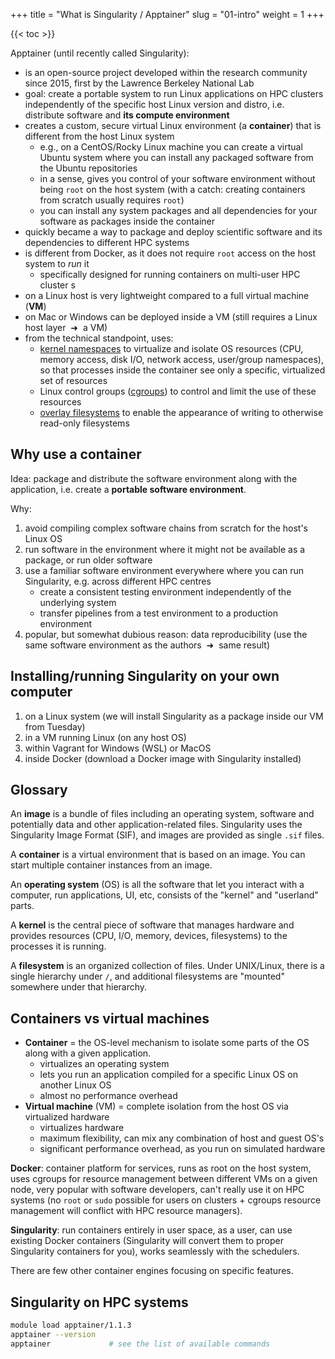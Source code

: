 +++
title = "What is Singularity / Apptainer"
slug = "01-intro"
weight = 1
+++

{{< toc >}}


<!-- Paul Preney on 2022-Dec-19: For a course, describe how to use Apptainer v1.0. In January I will be -->
<!-- teaching an Apptainer course. I will focus on v1.0 features and methodology. As you've seen Apptainer v1.1 has -->
<!-- issues with "fakeroot" related things and IMHO such is not completely ready for normal users. -->

<!-- What would I recommend on how to best build a container? I strongly recommend using one's own computer where -->
<!-- one has root access, a virtual machine where one has root access, one's own cloud instance where one has root -->
<!-- access, etc. and avoid using directly or indirectly any non-local disk space (i.e., avoid NFS and lustre and -->
<!-- the Apptainer docs say this too). Yes I know this isn't ideal or what everyone wants to hear. Building on -->
<!-- networked disk space is unwise because of two reasons: stuff like this -->
<!-- https://apptainer.org/docs/admin/1.1/installation.html#lustre-gpfs (NFS isn't much better -->
<!-- https://apptainer.org/docs/admin/1.1/installation.html#nfs ) and Apptainer reads and writes a LOT of space -->
<!-- which all much be transferred over the network in order to build images. Building without root is unwise -->
<!-- (IMHO) because --fakeroot can work but in my experience it won't always work whereas using sudo -->
<!-- will. Guaranteed results are way better than flaky results. -->

<!-- Can some images be built as a user? Sure -- but the larger these images are, it seems the greater the chances -->
<!-- things won't work out especially on our clusters (as one is typically using NFS or Lustre -- and it is at -->
<!-- least very slow-to-build even if it does work, or, fails after a waiting a long time). Worse users have no -->
<!-- idea how big the images will be that they are building really. Small images will typically build. Increasingly -->
<!-- larger images increasingly encounter issues. Sigh. (edited) -->




Apptainer (until recently called Singularity):

- is an open-source project developed within the research community since 2015, first by the Lawrence Berkeley
  National Lab
- goal: create a portable system to run Linux applications on HPC clusters independently of the specific host
  Linux version and distro, i.e. distribute software and **its compute environment**
- creates a custom, secure virtual Linux environment (a **container**) that is different from the host Linux
  system
  - e.g., on a CentOS/Rocky Linux machine you can create a virtual Ubuntu system where you can install any
    packaged software from the Ubuntu repositories
  - in a sense, gives you control of your software environment without being `root` on the host system (with a
    catch: creating containers from scratch usually requires `root`)
  - you can install any system packages and all dependencies for your software as packages inside the container
- quickly became a way to package and deploy scientific software and its dependencies to different HPC systems
- is different from Docker, as it does not require `root` access on the host system to *run* it
  - specifically designed for running containers on multi-user HPC cluster s
- on a Linux host is very lightweight compared to a full virtual machine (**VM**)
- on Mac or Windows can be deployed inside a VM (still requires a Linux host layer &nbsp;➜&nbsp; a VM)
- from the technical standpoint, uses:
  - <u>kernel namespaces</u> to virtualize and isolate OS resources (CPU, memory access, disk I/O, network
    access, user/group namespaces), so that processes inside the container see only a specific, virtualized
    set of resources
  - Linux control groups (<u>cgroups</u>) to control and limit the use of these resources
  - <u>overlay filesystems</u> to enable the appearance of writing to otherwise read-only filesystems

## Why use a container

Idea: package and distribute the software environment along with the application, i.e. create a **portable
software environment**.

Why:
1. avoid compiling complex software chains from scratch for the host's Linux OS
1. run software in the environment where it might not be available as a package, or run older software
1. use a familiar software environment everywhere where you can run Singularity, e.g. across different HPC centres
   - create a consistent testing environment independently of the underlying system
   - transfer pipelines from a test environment to a production environment
1. popular, but somewhat dubious reason: data reproducibility (use the same software environment as the
   authors &nbsp;➜&nbsp; same result)

## Installing/running Singularity on your own computer

1. on a Linux system (we will install Singularity as a package inside our VM from Tuesday)
1. in a VM running Linux (on any host OS)
1. within Vagrant for Windows (WSL) or MacOS
1. inside Docker (download a Docker image with Singularity installed)

## Glossary

An **image** is a bundle of files including an operating system, software and potentially data and other
application-related files. Singularity uses the Singularity Image Format (SIF), and images are provided as
single `.sif` files.

A **container** is a virtual environment that is based on an image. You can start multiple container instances
from an image.

An **operating system** (OS) is all the software that let you interact with a computer, run applications, UI,
etc, consists of the "kernel" and "userland" parts.

A **kernel** is the central piece of software that manages hardware and provides resources (CPU, I/O, memory,
devices, filesystems) to the processes it is running.

A **filesystem** is an organized collection of files. Under UNIX/Linux, there is a single hierarchy under `/`,
and additional filesystems are "mounted" somewhere under that hierarchy.

## Containers vs virtual machines

- **Container** = the OS-level mechanism to isolate some parts of the OS along with a given application.
  - virtualizes an operating system
  - lets you run an application compiled for a specific Linux OS on another Linux OS
  - almost no performance overhead
- **Virtual machine** (VM) = complete isolation from the host OS via virtualized hardware
  - virtualizes hardware
  - maximum flexibility, can mix any combination of host and guest OS's
  - significant performance overhead, as you run on simulated hardware

**Docker**: container platform for services, runs as root on the host system, uses cgroups for resource
management between different VMs on a given node, very popular with software developers, can't really use it
on HPC systems (no `root` or `sudo` possible for users on clusters + cgroups resource management will conflict
with HPC resource managers).

**Singularity**: run containers entirely in user space, as a user, can use existing Docker containers
(Singularity will convert them to proper Singularity containers for you), works seamlessly with the
schedulers.

There are few other container engines focusing on specific features.






## Singularity on HPC systems

```sh
module load apptainer/1.1.3
apptainer --version
apptainer             # see the list of available commands
```
